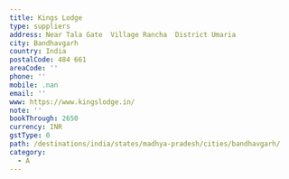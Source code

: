 ```yaml
---
title: Kings Lodge
type: suppliers
address: Near Tala Gate  Village Rancha  District Umaria
city: Bandhavgarh
country: India
postalCode: 484 661
areaCode: ''
phone: ''
mobile: .nan
email: ''
www: https://www.kingslodge.in/
note: ''
bookThrough: 2650
currency: INR
gstType: 0
path: /destinations/india/states/madhya-pradesh/cities/bandhavgarh/
category:
  - A
---
```




